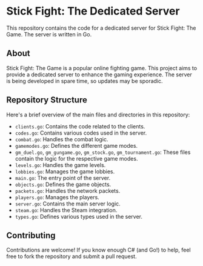 # Stick Fight: The Dedicated Server

This repository contains the code for a dedicated server for Stick Fight: The Game. The server is written in Go.

## About

Stick Fight: The Game is a popular online fighting game. This project aims to provide a dedicated server to enhance the gaming experience. The server is being developed in spare time, so updates may be sporadic.

## Repository Structure

Here's a brief overview of the main files and directories in this repository:

- `clients.go`: Contains the code related to the clients.
- `codes.go`: Contains various codes used in the server.
- `combat.go`: Handles the combat logic.
- `gamemodes.go`: Defines the different game modes.
- `gm_duel.go`, `gm_gungame.go`, `gm_stock.go`, `gm_tournament.go`: These files contain the logic for the respective game modes.
- `levels.go`: Handles the game levels.
- `lobbies.go`: Manages the game lobbies.
- `main.go`: The entry point of the server.
- `objects.go`: Defines the game objects.
- `packets.go`: Handles the network packets.
- `players.go`: Manages the players.
- `server.go`: Contains the main server logic.
- `steam.go`: Handles the Steam integration.
- `types.go`: Defines various types used in the server.

## Contributing

Contributions are welcome! If you know enough C# (and Go!) to help, feel free to fork the repository and submit a pull request.
